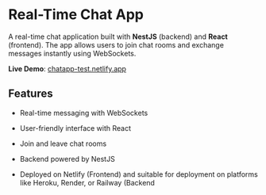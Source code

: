 # Real-Time Chat App
 
A real-time chat application built with **NestJS** (backend) and **React** (frontend). The app allows users to join chat rooms and exchange messages instantly using WebSockets.
 
**Live Demo**: [chatapp-test.netlify.app](https://chatapp-test.netlify.app/)
  
## Features
 
 
- Real-time messaging with WebSockets
 
- User-friendly interface with React
 
- Join and leave chat rooms
 
- Backend powered by NestJS
 
- Deployed on Netlify (Frontend) and suitable for deployment on platforms like Heroku, Render, or Railway (Backend
